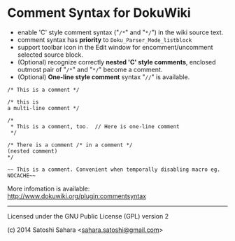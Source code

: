 Comment Syntax for DokuWiki
===========================

* enable 'C' style comment syntax ("`/*`" and "`*/`") in the wiki source text.
* comment syntax has **priority** to `Doku_Parser_Mode_listblock`
* support toolbar icon in the Edit window for encomment/uncomment selected source block.
* (Optional) recognize correctly **nested 'C' style comments**, enclosed outmost pair of "`/*`" and "`*/`" become a comment.
* (Optional) **One-line style comment** syntax "`//`" is available.


```
/* This is a comment */

/* this is 
a multi-line comment */

/*
 * This is a comment, too.  // Here is one-line comment
 */

/* There is a comment /* in a comment */
(nested comment)
*/

~~ This is a comment. Convenient when temporally disabling macro eg. NOCACHE~~

```

More infomation is available: http://www.dokuwiki.org/plugin:commentsyntax

----
Licensed under the GNU Public License (GPL) version 2

(c) 2014 Satoshi Sahara \<sahara.satoshi@gmail.com>

